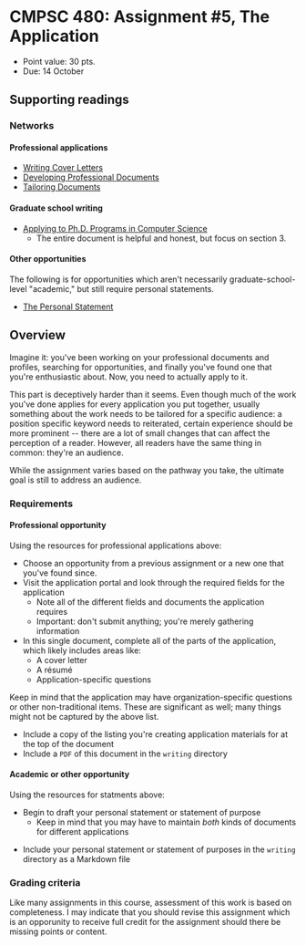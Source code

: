 # CMPSC 480: Assignment #5, The Application
* Point value: 30 pts.
* Due: 14 October

## Supporting readings

### Networks

#### Professional applications

* [Writing Cover Letters](https://writing.wisc.edu/handbook/assignments/coverletters)
* [Developing Professional Documents](https://tswqo1aqh6e4d9omrzpjqmtw-wpengine.netdna-ssl.com/career/files/2018/06/Developing-Professional-Documents-Guidebook-FINAL.pdf)
* [Tailoring Documents](https://owl.purdue.edu/owl/job_search_writing/preparing_an_application/tailoring_employment_documents_for_a_specific_audience/index.html)

#### Graduate school writing

* [Applying to Ph.D. Programs in Computer Science](https://www.cs.cmu.edu/~harchol/gradschooltalk.pdf)
  * The entire document is helpful and honest, but focus on section 3.
  
#### Other opportunities

The following is for opportunities which aren't necessarily graduate-school-level "academic," but still require personal statements.

* [The Personal Statement](https://owl.purdue.edu/owl/job_search_writing/preparing_an_application/writing_the_personal_statement/index.html)

## Overview
 
Imagine it: you've been working on your professional documents and profiles, searching for opportunities, and finally you've found one that you're enthusiastic about. Now, you need to actually apply to it.

This part is deceptively harder than it seems. Even though much of the work you've done applies for every application you put together, usually something about the work needs to be tailored for a specific audience: a position specific keyword needs to reiterated, certain experience should be more prominent -- there are a lot of small changes that can affect the perception of a reader. However, all readers have the same thing in common: they're an audience.

While the assignment varies based on the pathway you take, the ultimate goal is still to address an audience.

### Requirements

#### Professional opportunity

Using the resources for professional applications above:

- Choose an opportunity from a previous assignment or a new one that you've found since.
- Visit the application portal and look through the required fields for the application
  * Note all of the different fields and documents the application requires
  * Important: don't submit anything; you're merely gathering information
- In this single document, complete all of the parts of the application, which likely includes areas like:
  * A cover letter
  * A résumé
  * Application-specific questions

Keep in mind that the application may have organization-specific questions or other non-traditional items. These are significant as well; many things might not be captured by the above list.

* Include a copy of the listing you're creating application materials for at the top of the document
* Include a `PDF` of this document in the `writing` directory

#### Academic or other opportunity

Using the resources for statments above:

- Begin to draft your personal statement or statement of purpose
  * Keep in mind that you may have to maintain _both_ kinds of documents for different applications

* Include your personal statement or statement of purposes in the `writing` directory as a Markdown file

### Grading criteria

Like many assignments in this course, assessment of this work is based on completeness. I may indicate that you should revise this assignment which is an opporunity to receive full credit for the assignment should there be missing points or content.